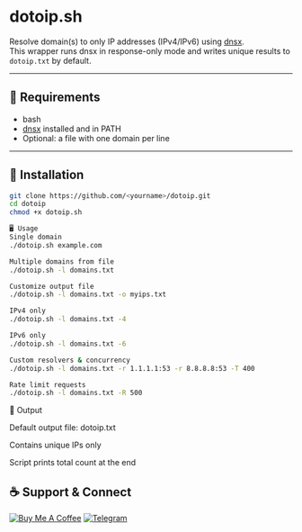# dotoip.sh

Resolve domain(s) to only IP addresses (IPv4/IPv6) using [dnsx](https://github.com/projectdiscovery/dnsx).  
This wrapper runs dnsx in response-only mode and writes unique results to `dotoip.txt` by default.

---

## 🔧 Requirements
- bash
- [dnsx](https://github.com/projectdiscovery/dnsx) installed and in PATH
- Optional: a file with one domain per line

---

## 🚀 Installation
```bash
git clone https://github.com/<yourname>/dotoip.git
cd dotoip
chmod +x dotoip.sh

🖥 Usage
Single domain
./dotoip.sh example.com

Multiple domains from file
./dotoip.sh -l domains.txt

Customize output file
./dotoip.sh -l domains.txt -o myips.txt

IPv4 only
./dotoip.sh -l domains.txt -4

IPv6 only
./dotoip.sh -l domains.txt -6

Custom resolvers & concurrency
./dotoip.sh -l domains.txt -r 1.1.1.1:53 -r 8.8.8.8:53 -T 400

Rate limit requests
./dotoip.sh -l domains.txt -R 500

```

📂 Output

Default output file: dotoip.txt

Contains unique IPs only

Script prints total count at the end

## ☕ Support & Connect

[![Buy Me A Coffee](https://img.shields.io/badge/Buy%20Me%20a%20Coffee-FFDD00?style=for-the-badge&logo=buy-me-a-coffee&logoColor=black)](https://buymeacoffee.com/gd_discov3r)
[![Telegram](https://img.shields.io/badge/Telegram-2CA5E0?style=for-the-badge&logo=telegram&logoColor=white)](https://telegram.me/gd_discov3r)

